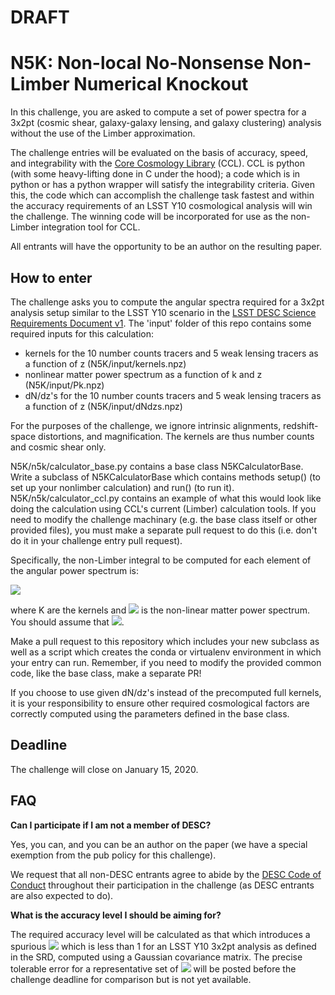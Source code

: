 # DRAFT

# N5K: Non-local No-Nonsense Non-Limber Numerical Knockout

In this challenge, you are asked to compute a set of power spectra for a 3x2pt (cosmic shear, galaxy-galaxy lensing, and galaxy clustering) analysis without the use of the Limber approximation.

The challenge entries will be evaluated on the basis of accuracy, speed, and integrability with the [Core Cosmology Library](https://github.com/LSSTDESC/CCL/) (CCL). CCL is python (with some heavy-lifting done in C under the hood); a code which is in python or has a python wrapper will satisfy the integrability criteria. Given this, the code which can accomplish the challenge task fastest and within the accuracy requirements of an LSST Y10 cosmological analysis will win the challenge. The winning code will be incorporated for use as the non-Limber integration tool for CCL.

All entrants will have the opportunity to be an author on the resulting paper.

## How to enter

The challenge asks you to compute the angular spectra required for a 3x2pt analysis setup similar to the LSST Y10 scenario in the [LSST DESC Science Requirements Document v1](https://arxiv.org/pdf/1809.01669.pdf). The 'input' folder of this repo contains some required inputs for this calculation:
- kernels for the 10 number counts tracers and 5 weak lensing tracers as a function of z  (N5K/input/kernels.npz)
- nonlinear matter power spectrum as a function of k and z (N5K/input/Pk.npz)
- dN/dz's for the 10 number counts tracers and 5 weak lensing tracers as a function of z (N5K/input/dNdzs.npz)

For the purposes of the challenge, we ignore intrinsic alignments, redshift-space distortions, and magnification. The kernels are thus number counts and cosmic shear only.

N5K/n5k/calculator\_base.py contains a base class N5KCalculatorBase. Write a subclass of N5KCalculatorBase which contains methods setup() (to set up your nonlimber calculation) and run() (to run it). N5K/n5k/calculator\_ccl.py contains an example of what this would look like doing the calculation using CCL's current (Limber) calculation tools. If you need to modify the challenge machinary (e.g. the base class itself or other provided files), you must make a separate pull request to do this (i.e. don't do it in your challenge entry pull request).

Specifically, the non-Limber integral to be computed for each element of the angular power spectrum is:

<img src="https://render.githubusercontent.com/render/math?math=C_\ell = \frac{2}{\pi} \int_0^\infty dz_1 K(z_1) \int_0^\infty dz_2 K(z_2) \int_0^\infty dk \, k^2 P_\delta(k,z1,z2)j_\ell(k \chi(z_1))j_\ell(k \chi(z_2))">

where K are the kernels and <img src="https://render.githubusercontent.com/render/math?math=P_\delta"> is the non-linear matter power spectrum. You should assume that <img src="https://render.githubusercontent.com/render/math?math=P_\delta(k,z_1,z_2) = \sqrt{P_\delta(k,z_1)P_\delta(k,z_2)}">.

Make a pull request to this repository which includes your new subclass as well as a script which creates the conda or virtualenv environment in which your entry can run. Remember, if you need to modify the provided common code, like the base class, make a separate PR!

If you choose to use given dN/dz's instead of the precomputed full kernels, it is your responsibility to ensure other required cosmological factors are correctly computed using the parameters defined in the base class.


## Deadline

The challenge will close on January 15, 2020.

## FAQ

**Can I participate if I am not a member of DESC?**

Yes, you can, and you can be an author on the paper (we have a special exemption from the pub policy for this challenge). 

We request that all non-DESC entrants agree to abide by the [DESC Code of Conduct](https://lsstdesc.org/assets/pdf/policies/LSST_DESC_Professional_Conduct.pdf) throughout their participation in the challenge (as DESC entrants are also expected to do).

**What is the accuracy level I should be aiming for?**

The required accuracy level will be calculated as that which introduces a spurious <img src="https://render.githubusercontent.com/render/math?math=\chi^2"> which is less than 1 for an LSST Y10 3x2pt analysis as defined in the SRD, computed using a Gaussian covariance matrix. The precise tolerable error for a representative set of <img src="https://render.githubusercontent.com/render/math?math=\ell"> will be posted before the challenge deadline for comparison but is not yet available.
